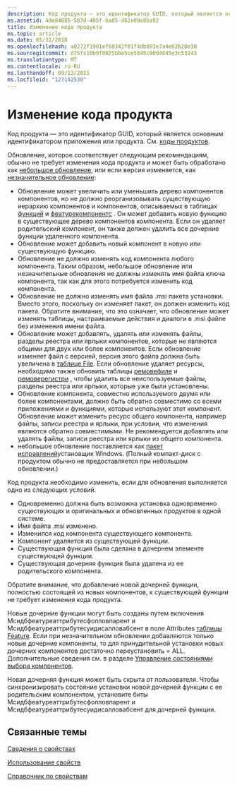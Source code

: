 ```yaml
---
description: Код продукта — это идентификатор GUID, который является основным идентификатором приложения или продукта. См. коды продуктов.
ms.assetid: 4de84885-587d-405f-ba85-d62e09e8ba92
title: Изменение кода продукта
ms.topic: article
ms.date: 05/31/2018
ms.openlocfilehash: a0272f1901ef60342f01f4db091e7a4e62b28e30
ms.sourcegitcommit: d75fc10b9f0825bbe5ce5045c90d4045e3c53243
ms.translationtype: MT
ms.contentlocale: ru-RU
ms.lasthandoff: 09/13/2021
ms.locfileid: "127142530"
---
```

# <a name="changing-the-product-code"></a>Изменение кода продукта

Код продукта — это идентификатор GUID, который является основным идентификатором приложения или продукта. См. [коды продуктов](product-codes.md).

Обновление, которое соответствует следующим рекомендациям, обычно не требует изменения кода продукта и может быть обработано как [небольшое обновление](small-updates.md), или если версия изменяется, как [незначительное обновление](minor-upgrades.md):

-   Обновление может увеличить или уменьшить дерево компонентов компонентов, но не должно реорганизовывать существующую иерархию компонентов и компонентов, описываемых в таблицах [функций](feature-table.md) и [феатурекомпонентс](featurecomponents-table.md) . Он может добавить новую функцию в существующее дерево компонентов компонента. Если он удаляет родительский компонент, он также должен удалить все дочерние функции удаленного компонента.
-   Обновление может добавить новый компонент в новую или существующую функцию.
-   Обновление не должно изменять код компонента любого компонента. Таким образом, небольшое обновление или незначительные обновления не должны изменять имя файла ключа компонента, так как для этого потребуется изменить код компонента.
-   Обновление не должно изменять имя файла .msi пакета установки. Вместо этого, поскольку он изменяет пакет, он должен изменить код пакета. Обратите внимание, что это означает, что обновление может изменять таблицы, настраиваемые действия и диалоги в .msi файле без изменения имени файла.
-   Обновление может добавлять, удалять или изменять файлы, разделы реестра или ярлыки компонентов, которые не являются общими для двух или более компонентов. Если обновление изменяет файл с версией, версия этого файла должна быть увеличена в [таблице File](file-table.md). Если обновление удаляет ресурсы, необходимо также обновить таблицы [ремовефиле](removefile-table.md) и [ремоверегистри](removeregistry-table.md) , чтобы удалить все неиспользуемые файлы, разделы реестра или ярлыки, которые уже были установлены.
-   Обновление компонента, совместно используемого двумя или более компонентами, должно быть обратно совместимо со всеми приложениями и функциями, которые используют этот компонент. Обновление может изменить ресурс общего компонента, например файлы, записи реестра и ярлыки, при условии, что изменения являются обратно совместимыми. Не рекомендуется добавлять или удалять файлы, записи реестра или ярлыки из общего компонента.
-   небольшое обновление поставляется как [пакет исправлений](patch-packages.md)установщик Windows. (Полный компакт-диск с продуктом обычно не предоставляется при небольшом обновлении.)

Код продукта необходимо изменить, если для обновления выполняется одно из следующих условий.

-   Одновременно должна быть возможна установка одновременно существующих и оригинальных и обновленных продуктов в одной системе.
-   Имя файла .msi изменено.
-   Изменился код компонента существующего компонента.
-   Компонент удаляется из существующей функции.
-   Существующая функция была сделана в дочернем элементе существующей функции.
-   Существующая дочерняя функция была удалена из ее родительского компонента.

Обратите внимание, что добавление новой дочерней функции, полностью состоящей из новых компонентов, к существующей функции не требует изменения кода продукта.

Новые дочерние функции могут быть созданы путем включения Мсидбфеатуреаттрибутесфолловпарент и Мсидбфеатуреаттрибутесуидисалловабсент в поле Attributes [таблицы Feature](feature-table.md). Если при незначительном обновлении добавляются только новые дочерние компоненты, то для принудительной установки новых дочерних компонентов достаточно переустановить = ALL. Дополнительные сведения см. в разделе [Управление состояниями выбора компонентов](controlling-feature-selection-states.md).

Новая дочерняя функция может быть скрыта от пользователя. Чтобы синхронизировать состояние установки новой дочерней функции с ее родительским компонентом, установите биты Мсидбфеатуреаттрибутесфолловпарент и Мсидбфеатуреаттрибутесуидисалловабсент для дочерней функции.

## <a name="related-topics"></a>Связанные темы

<dl> <dt>

[Сведения о свойствах](about-properties.md)
</dt> <dt>

[Использование свойств](using-properties.md)
</dt> <dt>

[Справочник по свойствам](property-reference.md)
</dt> </dl>

 

 



